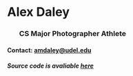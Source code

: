 <!DOCTYPE html>
  <html>
     <head>
       <h1 id = "topPageTitle">Alex Daley</h1>
       <h3 id = "threeBulletsHeader">
         <ul id = "threeBulletsList">
           <p id = "threeBulletsText">
             CS Major
             Photographer
             Athlete
           </p>
         </ul>
       </h3>
       <h4 id = "contact email">
         Contact: <a href = "mailto: amdaley@udel.edu"> amdaley@udel.edu </a> 
       </h4>
     </head>
     <body>
       <div>
       </div>
       <h5 id "link2SourceCode">
         Source code is avaliable <a href = "https://github.com/ad-creations/ad-creations.github.io" target = "_blank" > here </a> 
       </h5>
     </body> 
  </html>












